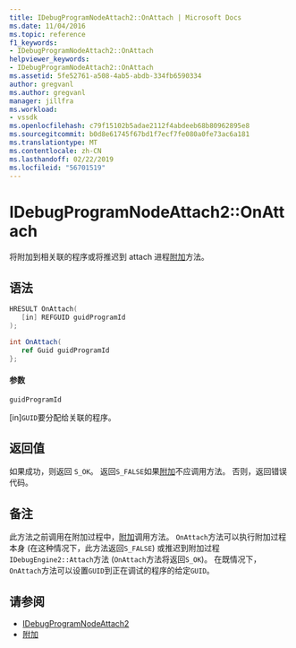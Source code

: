 ```yaml
---
title: IDebugProgramNodeAttach2::OnAttach | Microsoft Docs
ms.date: 11/04/2016
ms.topic: reference
f1_keywords:
- IDebugProgramNodeAttach2::OnAttach
helpviewer_keywords:
- IDebugProgramNodeAttach2::OnAttach
ms.assetid: 5fe52761-a508-4ab5-abdb-334fb6590334
author: gregvanl
ms.author: gregvanl
manager: jillfra
ms.workload:
- vssdk
ms.openlocfilehash: c79f15102b5adae2112f4abdeeb68b80962895e8
ms.sourcegitcommit: b0d8e61745f67bd1f7ecf7fe080a0fe73ac6a181
ms.translationtype: MT
ms.contentlocale: zh-CN
ms.lasthandoff: 02/22/2019
ms.locfileid: "56701519"
---
```

# <a name="idebugprogramnodeattach2onattach"></a>IDebugProgramNodeAttach2::OnAttach
将附加到相关联的程序或将推迟到 attach 进程[附加](../../../extensibility/debugger/reference/idebugengine2-attach.md)方法。

## <a name="syntax"></a>语法

```cpp
HRESULT OnAttach(
   [in] REFGUID guidProgramId
);
```

```csharp
int OnAttach(
   ref Guid guidProgramId
};
```

#### <a name="parameters"></a>参数
 `guidProgramId`

 [in]`GUID`要分配给关联的程序。

## <a name="return-value"></a>返回值
 如果成功，则返回 `S_OK`。 返回`S_FALSE`如果[附加](../../../extensibility/debugger/reference/idebugengine2-attach.md)不应调用方法。 否则，返回错误代码。

## <a name="remarks"></a>备注
 此方法之前调用在附加过程中，[附加](../../../extensibility/debugger/reference/idebugengine2-attach.md)调用方法。 `OnAttach`方法可以执行附加过程本身 (在这种情况下，此方法返回`S_FALSE`) 或推迟到附加过程`IDebugEngine2::Attach`方法 (`OnAttach`方法将返回`S_OK`)。 在既情况下，`OnAttach`方法可以设置`GUID`到正在调试的程序的给定`GUID`。

## <a name="see-also"></a>请参阅
- [IDebugProgramNodeAttach2](../../../extensibility/debugger/reference/idebugprogramnodeattach2.md)
- [附加](../../../extensibility/debugger/reference/idebugengine2-attach.md)